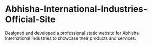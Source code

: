 # Abhisha-International-Industries-Official-Site
Designed and developed a professional static website for Abhisha International Industries  to showcase their products and services.
